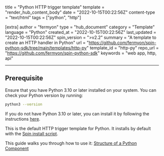 title = "Python HTTP trigger template"
template = "render_hub_content_body"
date = "2022-10-15T00:22:56Z"
content-type = "text/html"
tags = ["python", "http"]

[extra]
author = "fermyon"
type = "hub_document"
category = "Template"
language = "Python"
created_at = "2022-10-15T00:22:56Z"
last_updated = "2022-10-15T00:22:56Z"
spin_version = ">v2.2"
summary =  "A template to create an HTTP handler in Python"
url = "https://github.com/fermyon/spin-python-sdk/tree/main/templates/http-py"
template_id = "http-py"
repo_url = "https://github.com/fermyon/spin-python-sdk"
keywords = "web app, http, api"

---

## Prerequisite

Ensure that you have Python 3.10 or later installed on your system. You can check your Python version by running:

```bash
python3 --version
```

If you do not have Python 3.10 or later, you can install it by following the instructions [here](https://www.python.org/downloads/).

This is the default HTTP trigger template for Python. It installs by default with the [Spin install script](../../spin/install#installing-spin).

This guide walks you through how to use it: [Structure of a Python Component](../../spin/python-components#structure-of-a-python-component)
